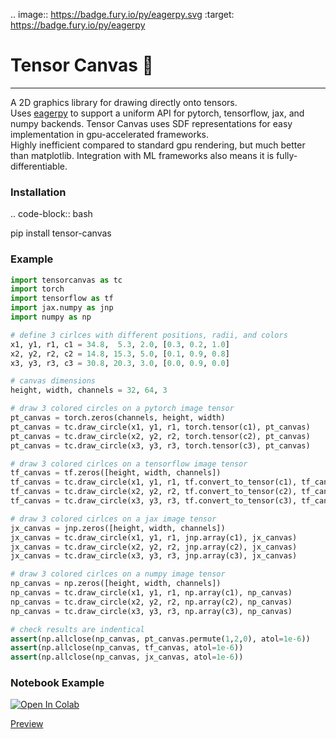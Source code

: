 .. image:: https://badge.fury.io/py/eagerpy.svg
   :target: https://badge.fury.io/py/eagerpy

# Tensor Canvas 🎨
----------------
A 2D graphics library for drawing directly onto tensors.  
Uses [eagerpy](https://github.com/jonasrauber/eagerpy) to support a uniform API for pytorch, tensorflow, jax, and numpy backends.
Tensor Canvas uses SDF representations for easy implementation in gpu-accelerated frameworks.  
Highly inefficient compared to standard gpu rendering, but much better than matplotlib. Integration with ML frameworks also means it is fully-differentiable.

### Installation  

.. code-block:: bash

   pip install tensor-canvas

### Example
```python
import tensorcanvas as tc
import torch
import tensorflow as tf
import jax.numpy as jnp
import numpy as np

# define 3 cirlces with different positions, radii, and colors
x1, y1, r1, c1 = 34.8,  5.3, 2.0, [0.3, 0.2, 1.0]
x2, y2, r2, c2 = 14.8, 15.3, 5.0, [0.1, 0.9, 0.8]
x3, y3, r3, c3 = 30.8, 20.3, 3.0, [0.0, 0.9, 0.0]

# canvas dimensions
height, width, channels = 32, 64, 3

# draw 3 colored circles on a pytorch image tensor
pt_canvas = torch.zeros(channels, height, width)
pt_canvas = tc.draw_circle(x1, y1, r1, torch.tensor(c1), pt_canvas)
pt_canvas = tc.draw_circle(x2, y2, r2, torch.tensor(c2), pt_canvas)
pt_canvas = tc.draw_circle(x3, y3, r3, torch.tensor(c3), pt_canvas)

# draw 3 colored cirlces on a tensorflow image tensor
tf_canvas = tf.zeros([height, width, channels])
tf_canvas = tc.draw_circle(x1, y1, r1, tf.convert_to_tensor(c1), tf_canvas)
tf_canvas = tc.draw_circle(x2, y2, r2, tf.convert_to_tensor(c2), tf_canvas)
tf_canvas = tc.draw_circle(x3, y3, r3, tf.convert_to_tensor(c3), tf_canvas)

# draw 3 colored cirlces on a jax image tensor
jx_canvas = jnp.zeros([height, width, channels])
jx_canvas = tc.draw_circle(x1, y1, r1, jnp.array(c1), jx_canvas)
jx_canvas = tc.draw_circle(x2, y2, r2, jnp.array(c2), jx_canvas)
jx_canvas = tc.draw_circle(x3, y3, r3, jnp.array(c3), jx_canvas)

# draw 3 colored cirlces on a numpy image tensor
np_canvas = np.zeros([height, width, channels])
np_canvas = tc.draw_circle(x1, y1, r1, np.array(c1), np_canvas)
np_canvas = tc.draw_circle(x2, y2, r2, np.array(c2), np_canvas)
np_canvas = tc.draw_circle(x3, y3, r3, np.array(c3), np_canvas)

# check results are indentical
assert(np.allclose(np_canvas, pt_canvas.permute(1,2,0), atol=1e-6))
assert(np.allclose(np_canvas, tf_canvas, atol=1e-6))
assert(np.allclose(np_canvas, jx_canvas, atol=1e-6))

```

### Notebook Example

[![Open In Colab](https://colab.research.google.com/assets/colab-badge.svg)](https://colab.research.google.com/github/PWhiddy/TensorCanvasDemo/blob/master/TensorCanvasDemo.ipynb)  
  
[Preview](https://i.imgur.com/sspmxHa.png)